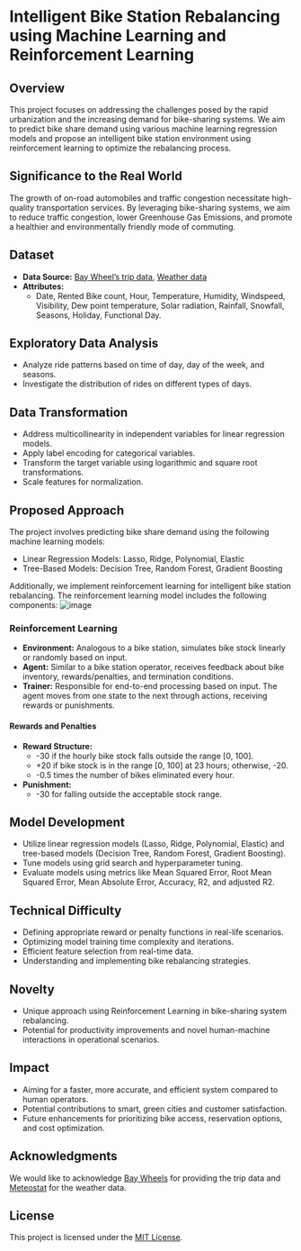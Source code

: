 # Intelligent Bike Station Rebalancing using Machine Learning and Reinforcement Learning

## Overview
This project focuses on addressing the challenges posed by the rapid urbanization and the increasing demand for bike-sharing systems. We aim to predict bike share demand using various machine learning regression models and propose an intelligent bike station environment using reinforcement learning to optimize the rebalancing process.

## Significance to the Real World
The growth of on-road automobiles and traffic congestion necessitate high-quality transportation services. By leveraging bike-sharing systems, we aim to reduce traffic congestion, lower Greenhouse Gas Emissions, and promote a healthier and environmentally friendly mode of commuting.

## Dataset
- **Data Source:** [Bay Wheel’s trip data](https://www.lyft.com/bikes/bay-wheels/system-data), [Weather data](https://meteostat.net/en/)
- **Attributes:**
  - Date, Rented Bike count, Hour, Temperature, Humidity, Windspeed, Visibility, Dew point temperature, Solar radiation, Rainfall, Snowfall, Seasons, Holiday, Functional Day.

## Exploratory Data Analysis
- Analyze ride patterns based on time of day, day of the week, and seasons.
- Investigate the distribution of rides on different types of days.

## Data Transformation
- Address multicollinearity in independent variables for linear regression models.
- Apply label encoding for categorical variables.
- Transform the target variable using logarithmic and square root transformations.
- Scale features for normalization.

## Proposed Approach
The project involves predicting bike share demand using the following machine learning models:
- Linear Regression Models: Lasso, Ridge, Polynomial, Elastic
- Tree-Based Models: Decision Tree, Random Forest, Gradient Boosting

Additionally, we implement reinforcement learning for intelligent bike station rebalancing. The reinforcement learning model includes the following components:
![image](https://github.com/Lohitha-Vanteru/Bike-Share-Demand-Prediction-and-Rebalancing-using-ML/assets/113141006/e723d547-9d8a-4038-9ab9-c35ec9c3ed8c)

### Reinforcement Learning
- **Environment:** Analogous to a bike station, simulates bike stock linearly or randomly based on input.
- **Agent:** Similar to a bike station operator, receives feedback about bike inventory, rewards/penalties, and termination conditions.
- **Trainer:** Responsible for end-to-end processing based on input. The agent moves from one state to the next through actions, receiving rewards or punishments.

#### Rewards and Penalties
- **Reward Structure:**
  - -30 if the hourly bike stock falls outside the range [0, 100].
  - +20 if bike stock is in the range [0, 100] at 23 hours; otherwise, -20.
  - -0.5 times the number of bikes eliminated every hour.
- **Punishment:**
  - -30 for falling outside the acceptable stock range.

## Model Development
- Utilize linear regression models (Lasso, Ridge, Polynomial, Elastic) and tree-based models (Decision Tree, Random Forest, Gradient Boosting).
- Tune models using grid search and hyperparameter tuning.
- Evaluate models using metrics like Mean Squared Error, Root Mean Squared Error, Mean Absolute Error, Accuracy, R2, and adjusted R2.

## Technical Difficulty
- Defining appropriate reward or penalty functions in real-life scenarios.
- Optimizing model training time complexity and iterations.
- Efficient feature selection from real-time data.
- Understanding and implementing bike rebalancing strategies.

## Novelty
- Unique approach using Reinforcement Learning in bike-sharing system rebalancing.
- Potential for productivity improvements and novel human-machine interactions in operational scenarios.

## Impact
- Aiming for a faster, more accurate, and efficient system compared to human operators.
- Potential contributions to smart, green cities and customer satisfaction.
- Future enhancements for prioritizing bike access, reservation options, and cost optimization.
  
## Acknowledgments
We would like to acknowledge [Bay Wheels](https://www.lyft.com/bikes/bay-wheels/system-data) for providing the trip data and [Meteostat](https://meteostat.net/en/) for the weather data.

## License
This project is licensed under the [MIT License](LICENSE).
